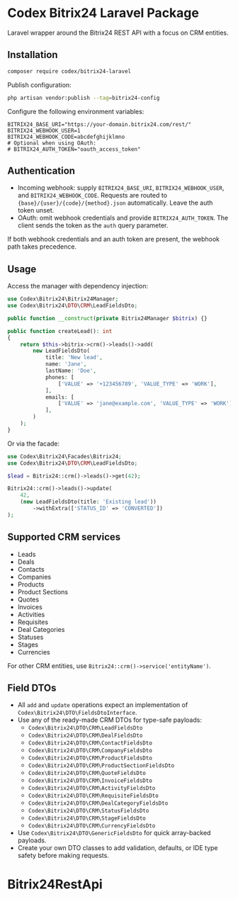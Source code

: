 # Codex Bitrix24 Laravel Package

Laravel wrapper around the Bitrix24 REST API with a focus on CRM entities.

## Installation

```bash
composer require codex/bitrix24-laravel
```

Publish configuration:

```bash
php artisan vendor:publish --tag=bitrix24-config
```

Configure the following environment variables:

```
BITRIX24_BASE_URI="https://your-domain.bitrix24.com/rest/"
BITRIX24_WEBHOOK_USER=1
BITRIX24_WEBHOOK_CODE=abcdefghijklmno
# Optional when using OAuth:
# BITRIX24_AUTH_TOKEN="oauth_access_token"
```

## Authentication

- Incoming webhook: supply `BITRIX24_BASE_URI`, `BITRIX24_WEBHOOK_USER`, and `BITRIX24_WEBHOOK_CODE`. Requests are routed to `{base}/{user}/{code}/{method}.json` automatically. Leave the auth token unset.
- OAuth: omit webhook credentials and provide `BITRIX24_AUTH_TOKEN`. The client sends the token as the `auth` query parameter.

If both webhook credentials and an auth token are present, the webhook path takes precedence.

## Usage

Access the manager with dependency injection:

```php
use Codex\Bitrix24\Bitrix24Manager;
use Codex\Bitrix24\DTO\CRM\LeadFieldsDto;

public function __construct(private Bitrix24Manager $bitrix) {}

public function createLead(): int
{
    return $this->bitrix->crm()->leads()->add(
        new LeadFieldsDto(
            title: 'New lead',
            name: 'Jane',
            lastName: 'Doe',
            phones: [
                ['VALUE' => '+123456789', 'VALUE_TYPE' => 'WORK'],
            ],
            emails: [
                ['VALUE' => 'jane@example.com', 'VALUE_TYPE' => 'WORK'],
            ],
        )
    );
}
```

Or via the facade:

```php
use Codex\Bitrix24\Facades\Bitrix24;
use Codex\Bitrix24\DTO\CRM\LeadFieldsDto;

$lead = Bitrix24::crm()->leads()->get(42);

Bitrix24::crm()->leads()->update(
    42,
    (new LeadFieldsDto(title: 'Existing lead'))
        ->withExtra(['STATUS_ID' => 'CONVERTED'])
);
```

## Supported CRM services

- Leads
- Deals
- Contacts
- Companies
- Products
- Product Sections
- Quotes
- Invoices
- Activities
- Requisites
- Deal Categories
- Statuses
- Stages
- Currencies

For other CRM entities, use `Bitrix24::crm()->service('entityName')`.

## Field DTOs

- All `add` and `update` operations expect an implementation of `Codex\Bitrix24\DTO\FieldsDtoInterface`.
- Use any of the ready-made CRM DTOs for type-safe payloads:
  - `Codex\Bitrix24\DTO\CRM\LeadFieldsDto`
  - `Codex\Bitrix24\DTO\CRM\DealFieldsDto`
  - `Codex\Bitrix24\DTO\CRM\ContactFieldsDto`
  - `Codex\Bitrix24\DTO\CRM\CompanyFieldsDto`
  - `Codex\Bitrix24\DTO\CRM\ProductFieldsDto`
  - `Codex\Bitrix24\DTO\CRM\ProductSectionFieldsDto`
  - `Codex\Bitrix24\DTO\CRM\QuoteFieldsDto`
  - `Codex\Bitrix24\DTO\CRM\InvoiceFieldsDto`
  - `Codex\Bitrix24\DTO\CRM\ActivityFieldsDto`
  - `Codex\Bitrix24\DTO\CRM\RequisiteFieldsDto`
  - `Codex\Bitrix24\DTO\CRM\DealCategoryFieldsDto`
  - `Codex\Bitrix24\DTO\CRM\StatusFieldsDto`
  - `Codex\Bitrix24\DTO\CRM\StageFieldsDto`
  - `Codex\Bitrix24\DTO\CRM\CurrencyFieldsDto`
- Use `Codex\Bitrix24\DTO\GenericFieldsDto` for quick array-backed payloads.
- Create your own DTO classes to add validation, defaults, or IDE type safety before making requests.
# Bitrix24RestApi
